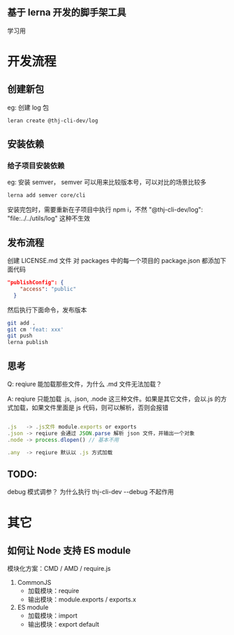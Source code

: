 ## 基于 lerna 开发的脚手架工具

学习用

# 开发流程

## 创建新包

eg: 创建 log 包

```bash
leran create @thj-cli-dev/log
```

## 安装依赖

### 给子项目安装依赖

eg: 安装 semver， semver 可以用来比较版本号，可以对比的场景比较多

```bash
lerna add semver core/cli
```

安装完包时，需要重新在子项目中执行 npm i，不然 "@thj-cli-dev/log": "file:../../utils/log" 这种不生效

## 发布流程

创建 LICENSE.md 文件
对 packages 中的每一个项目的 package.json 都添加下面代码

```json
"publishConfig": {
    "access": "public"
  }
```

然后执行下面命令，发布版本

```bash
git add .
git cm 'feat: xxx'
git push
lerna publish
```

## 思考

Q: reqiure 能加载那些文件，为什么 .md 文件无法加载？

A: reqiure 只能加载 .js, .json, .node 这三种文件。如果是其它文件，会以.js 的方式加载，如果文件里面是 js 代码，则可以解析，否则会报错

```js

.js   -> .js文件 module.exports or exports
.json -> reqiure 会通过 JSON.parse 解析 json 文件，并输出一个对象
.node -> process.dlopen() // 基本不用

.any  -> reqiure 默认以 .js 方式加载
```

## TODO:

debug 模式调参？
为什么执行 thj-cli-dev --debug 不起作用

# 其它

## 如何让 Node 支持 ES module

模块化方案：CMD / AMD / require.js

1. CommonJS
   - 加载模块：require
   - 输出模块：module.exports / exports.x
2. ES module
   - 加载模块：import
   - 输出模块：export default

<!-- week 4: 2-1 -->
